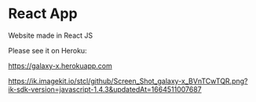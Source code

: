 # React App

Website made in React JS

Please see it on Heroku:

https://galaxy-x.herokuapp.com


https://ik.imagekit.io/stcl/github/Screen_Shot_galaxy-x_BVnTCwTQR.png?ik-sdk-version=javascript-1.4.3&updatedAt=1664511007687
